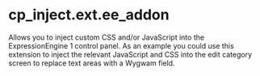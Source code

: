 cp_inject.ext.ee_addon
======================

Allows you to inject custom CSS and/or JavaScript into the ExpressionEngine 1 control panel. As an example you could use this extension to inject the relevant JavaScript and CSS into the edit category screen to replace text areas with a Wygwam field.
